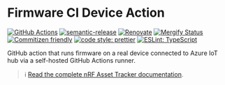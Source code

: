 # Firmware CI Device Action

[![GitHub Actions](https://github.com/NordicSemiconductor/cloud-azure-firmware-ci-device-action/workflows/Test%20and%20Release/badge.svg)](https://github.com/NordicSemiconductor/cloud-azure-firmware-ci-device-action/actions)
[![semantic-release](https://img.shields.io/badge/%20%20%F0%9F%93%A6%F0%9F%9A%80-semantic--release-e10079.svg)](https://github.com/semantic-release/semantic-release)
[![Renovate](https://img.shields.io/badge/renovate-enabled-brightgreen.svg)](https://renovatebot.com)
[![Mergify Status](https://img.shields.io/endpoint.svg?url=https://api.mergify.com/v1/badges/NordicSemiconductor/cloud-azure-firmware-ci-device-action)](https://mergify.io)
[![Commitizen friendly](https://img.shields.io/badge/commitizen-friendly-brightgreen.svg)](http://commitizen.github.io/cz-cli/)
[![code style: prettier](https://img.shields.io/badge/code_style-prettier-ff69b4.svg)](https://github.com/prettier/prettier/)
[![ESLint: TypeScript](https://img.shields.io/badge/ESLint-TypeScript-blue.svg)](https://github.com/typescript-eslint/typescript-eslint)

GitHub action that runs firmware on a real device connected to Azure IoT hub via
a self-hosted GitHub Actions runner.

> :information_source:
> [Read the complete nRF Asset Tracker documentation](https://nordicsemiconductor.github.io/asset-tracker-cloud-docs/).
